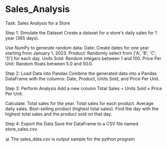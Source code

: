 # Sales_Analysis

Task: Sales Analysis for a Store

Step 1: Simulate the Dataset
Create a dataset for a store's daily sales for 1 year (365 days).

Use NumPy to generate random data:
Date: Create dates for one year starting from January 1, 2023.
Product: Randomly select from ['A', 'B', 'C', 'D'] for each day.
Units Sold: Random integers between 1 and 100.
Price Per Unit: Random floats between 5.0 and 50.0.

Step 2: Load Data into Pandas
Combine the generated data into a Pandas DataFrame with the columns: Date, Product, Units Sold, and Price Per Unit.

Step 3: Perform Analysis
Add a new column Total Sales = Units Sold × Price Per Unit.

Calculate:
Total sales for the year.
Total sales for each product.
Average daily sales.
Best-selling product (highest total sales).
Find the day with the highest total sales and the product sold on that day.

Step 4: Export the Data
Save the DataFrame to a CSV file named store_sales.csv.

📊 The sales_data.csv is output sample for the python program
